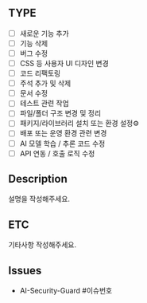 ## TYPE

-   [ ] 새로운 기능 추가
-   [ ] 기능 삭제
-   [ ] 버그 수정
-   [ ] CSS 등 사용자 UI 디자인 변경
-   [ ] 코드 리팩토링
-   [ ] 주석 추가 및 삭제
-   [ ] 문서 수정
-   [ ] 테스트 관련 작업
-   [ ] 파일/폴더 구조 변경 및 정리
-   [ ] 패키지/라이브러리 설치 또는 환경 설정⚙
-   [ ] 배포 또는 운영 환경 관련 변경
-   [ ] AI 모델 학습 / 추론 코드 수정
-   [ ] API 연동 / 호출 로직 수정

## Description

설명을 작성해주세요.

## ETC

기타사항 작성해주세요.

## Issues

-   AI-Security-Guard #이슈번호
